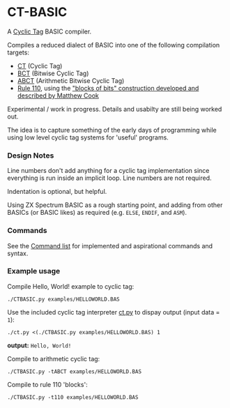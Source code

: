 # CT-BASIC

A [Cyclic Tag](https://esolangs.org/wiki/Cyclic_tag_system) BASIC compiler.

Compiles a reduced dialect of BASIC into one of the following compilation targets:

* [CT](https://esolangs.org/wiki/Bitwise_Cyclic_Tag#The_language_CT) (Cyclic Tag)
* [BCT](https://esolangs.org/wiki/Bitwise_Cyclic_Tag) (Bitwise Cyclic Tag)
* [ABCT](https://github.com/hornc/abctag) (Arithmetic Bitwise Cyclic Tag)
* [Rule 110](https://en.wikipedia.org/wiki/Rule_110), using the ["blocks of bits" construction developed and described by Matthew Cook](https://doi.org/10.4204/eptcs.1.4)

Experimental / work in progress. Details and usabilty are still being worked out.

The idea is to capture something of the early days of programming while using low level cyclic tag systems
for 'useful' programs.


### Design Notes
Line numbers don't add anything for a cyclic tag implementation since everything is run inside an implicit loop. Line numbers are not required.

Indentation is optional, but helpful.

Using ZX Spectrum BASIC as a rough starting point, and adding from other BASICs (or BASIC likes) as required (e.g. `ELSE`, `ENDIF`, and `ASM`).

### Commands

See the [Command list](COMMANDS.md) for implemented and aspirational commands and syntax.


### Example usage

Compile Hello, World! example to cyclic tag:

    ./CTBASIC.py examples/HELLOWORLD.BAS

Use the included cyclic tag interpreter [ct.py](ct.py) to dispay output (input data = `1`):

    ./ct.py <(./CTBASIC.py examples/HELLOWORLD.BAS) 1

**output:** `Hello, World!`

Compile to arithmetic cyclic tag:

    ./CTBASIC.py -tABCT examples/HELLOWORLD.BAS

Compile to rule 110 'blocks':

    ./CTBASIC.py -t110 examples/HELLOWORLD.BAS

